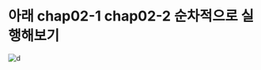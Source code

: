 
# 아래 chap02-1 chap02-2 순차적으로 실행해보기
![d](https://user-images.githubusercontent.com/49010295/85914802-b7f58d80-b87c-11ea-8c00-d197fe30c7b5.png)
